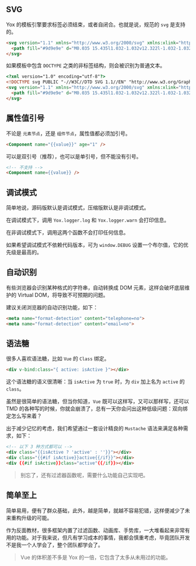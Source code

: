 ## SVG

Yox 的模板引擎要求标签必须结束，或者自闭合。也就是说，规范的 `svg` 是支持的。

```html
<svg version="1.1" xmlns="http://www.w3.org/2000/svg" xmlns:xlink="http://www.w3.org/1999/xlink" width="32" height="32" viewBox="0 0 32 32">
  <path fill="#9d9e9e" d="M0.035 15.435l1.032-1.032v12.322l-1.032-1.032h6.486l-1.032 1.032v-12.322l1.032 1.032h-6.486zM6.521 14.403v12.322h-6.486v-12.322h6.486z"></path>
</svg>
```

如果模板中包含 `DOCTYPE` 之类的非标签结构，则会被识别为普通文本。

```html
<?xml version="1.0" encoding="utf-8"?>
<!DOCTYPE svg PUBLIC "-//W3C//DTD SVG 1.1//EN" "http://www.w3.org/Graphics/SVG/1.1/DTD/svg11.dtd">
<svg version="1.1" xmlns="http://www.w3.org/2000/svg" xmlns:xlink="http://www.w3.org/1999/xlink" width="32" height="32" viewBox="0 0 32 32">
  <path fill="#9d9e9e" d="M0.035 15.435l1.032-1.032v12.322l-1.032-1.032h6.486l-1.032 1.032v-12.322l1.032 1.032h-6.486zM6.521 14.403v12.322h-6.486v-12.322h6.486z"></path>
</svg>
```

## 属性值引号

不论是 `元素节点`，还是 `组件节点`，属性值都必须加引号。

```html
<Component name="{{value}}" age="1" />
```

可以是双引号（推荐），也可以是单引号，但不能没有引号。

```html
<!-- 不支持 -->
<Component name={{value}} />
```


## 调试模式

简单地说，源码版默认是调试模式，压缩版默认是非调试模式。

在调试模式下，调用 `Yox.logger.log` 和 `Yox.logger.warn` 会打印信息。

在非调试模式下，调用这两个函数不会打印任何信息。

如果希望调试模式不依赖代码版本，可为 `window.DEBUG` 设置一个布尔值，它的优先级是最高的。


## 自动识别

有些浏览器会识别某种格式的字符串，自动转换成 DOM 元素，这样会破坏底层维护的 Virtual DOM，将导致不可预期的问题。

建议关闭浏览器的自动识别功能，如下：

```html
<meta name="format-detection" content="telephone=no">
<meta name="format-detection" content="email=no">
```


## 语法糖

很多人喜欢语法糖，比如 `Vue` 的 `Class` 绑定。

```html
<div v-bind:class="{ active: isActive }"></div>
```

这个语法糖的语义很清晰：当 `isActive` 为 `true` 时，为 `div` 加上名为 `active` 的 `class`。

虽然是很简单的语法糖，但当你知道，`Vue` 既可以这样写，又可以那样写，还可以 TMD 的各种写的时候，你就会崩溃了，总有一天你会问出这种低级问题：双向绑定怎么写来着？

出于减少记忆的考虑，我们希望通过一套设计精良的 `Mustache` 语法来满足各种需求，如下：

```html
<!-- 以下 3 种方式都可以 -->
<div class="{{isActive ? 'active' : ''}}"></div>
<div class="{{#if isActive}}active{{/if}}"></div>
<div {{#if isActive}}class="active"{{/if}}></div>
```

> 别忘了，还有过滤器函数呢，需要什么功能自己实现吧。

## 简单至上

简单易用，便有了群众基础，此外，越是简单，就越不容易犯错，这样便减少了未来重构升级的可能。

作为反面教材，很多框架内置了过滤函数、动画库、手势库，一大堆看起来非常有用的功能。对于我来说，但凡有学习成本的事情，我都会慎重考虑，毕竟团队开发不是我一个人学会了，整个团队都学会了。

> Vue 的体积差不多是 Yox 的一倍，它包含了太多从未用过的功能。

